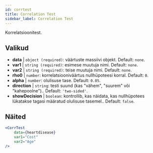 ```yaml
---
id: corrtest
title: Correlation Test
sidebar_label: Correlation Test
---
```


Korrelatsioonitest.

## Valikud

* __data__ | `object (required)`: väärtuste massiivi objekt. Default: `none`.
* __var1__ | `string (required)`: esimese muutuja nimi. Default: `none`.
* __var2__ | `string (required)`: teise muutuja nimi. Default: `none`.
* __rho0__ | `number`: korrelatsiooniväärtus nullhüpoteesi korral. Default: `0`.
* __alpha__ | `number`: olulisuse tase. Default: `0.05`.
* __direction__ | `string`: testi suund (kas "vähem", "suurem" või "kahepoolne").. Default: `'two-sided'`.
* __showDecision__ | `boolean`: kontrollib, kas näidata, kas nullhüpotees lükatakse tagasi määratud olulisuse tasemel.. Default: `false`.


## Näited

```jsx live
<CorrTest
    data={heartdisease} 
    var1="Cost"
    var2="Age"
/>
```
